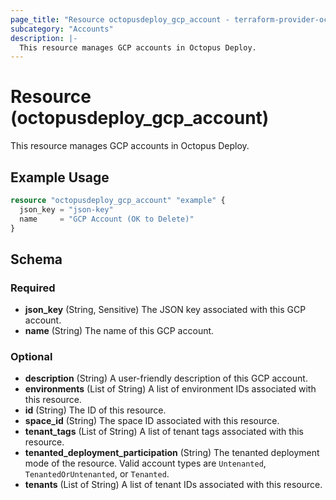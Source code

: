 ```yaml
---
page_title: "Resource octopusdeploy_gcp_account - terraform-provider-octopusdeploy"
subcategory: "Accounts"
description: |-
  This resource manages GCP accounts in Octopus Deploy.
---
```


# Resource (octopusdeploy_gcp_account)

This resource manages GCP accounts in Octopus Deploy.

## Example Usage

```terraform
resource "octopusdeploy_gcp_account" "example" {
  json_key = "json-key"
  name     = "GCP Account (OK to Delete)"
}
```
<!-- schema generated by tfplugindocs -->
## Schema

### Required

- **json_key** (String, Sensitive) The JSON key associated with this GCP account.
- **name** (String) The name of this GCP account.

### Optional

- **description** (String) A user-friendly description of this GCP account.
- **environments** (List of String) A list of environment IDs associated with this resource.
- **id** (String) The ID of this resource.
- **space_id** (String) The space ID associated with this resource.
- **tenant_tags** (List of String) A list of tenant tags associated with this resource.
- **tenanted_deployment_participation** (String) The tenanted deployment mode of the resource. Valid account types are `Untenanted`, `TenantedOrUntenanted`, or `Tenanted`.
- **tenants** (List of String) A list of tenant IDs associated with this resource.


